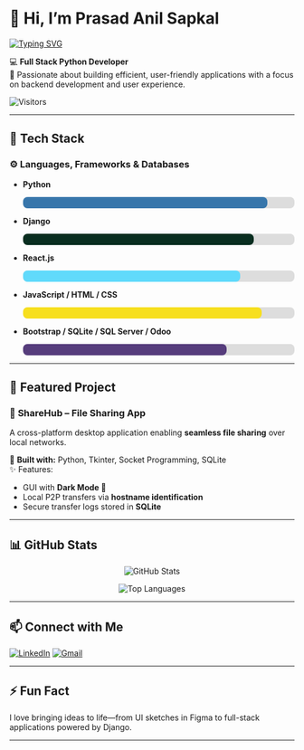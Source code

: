 # 👋 Hi, I’m Prasad Anil Sapkal

[![Typing SVG](https://readme-typing-svg.demolab.com?font=Fira+Code&weight=500&size=22&pause=1000&center=true&vCenter=true&width=435&lines=Full+Stack+Python+Developer;Open+Source+Enthusiast;Lifelong+Learner)](https://git.io/typing-svg)

💻 **Full Stack Python Developer**  
🚀 Passionate about building efficient, user-friendly applications with a focus on backend development and user experience.

![Visitors](https://komarev.com/ghpvc/?username=prasad-sapkal&color=brightgreen)

---

## 🧰 Tech Stack

### ⚙️ Languages, Frameworks & Databases

- **Python**  
  <div style="background-color:#ddd;width:100%;border-radius:8px;">
    <div style="width:90%;background-color:#3776AB;height:20px;border-radius:8px;"></div>
  </div>

- **Django**  
  <div style="background-color:#ddd;width:100%;border-radius:8px;">
    <div style="width:85%;background-color:#092E20;height:20px;border-radius:8px;"></div>
  </div>

- **React.js**  
  <div style="background-color:#ddd;width:100%;border-radius:8px;">
    <div style="width:80%;background-color:#61DAFB;height:20px;border-radius:8px;"></div>
  </div>

- **JavaScript / HTML / CSS**  
  <div style="background-color:#ddd;width:100%;border-radius:8px;">
    <div style="width:88%;background-color:#F7DF1E;height:20px;border-radius:8px;"></div>
  </div>

- **Bootstrap / SQLite / SQL Server / Odoo**  
  <div style="background-color:#ddd;width:100%;border-radius:8px;">
    <div style="width:75%;background-color:#563D7C;height:20px;border-radius:8px;"></div>
  </div>

---

## 🚀 Featured Project

### 📂 **ShareHub – File Sharing App**
A cross-platform desktop application enabling **seamless file sharing** over local networks.

🔧 **Built with:** Python, Tkinter, Socket Programming, SQLite  
✨ Features:
- GUI with **Dark Mode 🌙**  
- Local P2P transfers via **hostname identification**  
- Secure transfer logs stored in **SQLite**

---

## 📊 GitHub Stats

<p align="center">
  <picture>
    <source 
      srcset="https://github-readme-stats.vercel.app/api?username=prasad-sapkal&show_icons=true&theme=dark"
      media="(prefers-color-scheme: dark)"
    />
    <source 
      srcset="https://github-readme-stats.vercel.app/api?username=prasad-sapkal&show_icons=true&theme=default"
      media="(prefers-color-scheme: light)"
    />
    <img src="https://github-readme-stats.vercel.app/api?username=prasad-sapkal&show_icons=true" alt="GitHub Stats" />
  </picture>
</p>

<p align="center">
  <img src="https://github-readme-stats.vercel.app/api/top-langs/?username=prasad-sapkal&layout=compact&theme=tokyonight" alt="Top Languages">
</p>

---

## 📫 Connect with Me

[![LinkedIn](https://img.shields.io/badge/-LinkedIn-0077B5?style=flat-square&logo=Linkedin&logoColor=white)](https://www.linkedin.com/in/prasad-sapkal)
[![Gmail](https://img.shields.io/badge/-prasadsapkal282@gmail.com-D14836?style=flat-square&logo=Gmail&logoColor=white)](mailto:prasadsapkal282@gmail.com)

---

## ⚡ Fun Fact

I love bringing ideas to life—from UI sketches in Figma to full-stack applications powered by Django.

---

